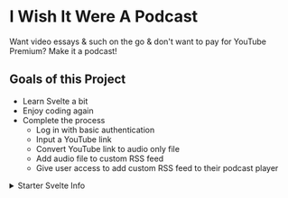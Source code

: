 # I Wish It Were A Podcast

Want video essays & such on the go & don't want to pay for YouTube Premium? Make it a podcast!

## Goals of this Project

- Learn Svelte a bit
- Enjoy coding again
- Complete the process
  - Log in with basic authentication
  - Input a YouTube link
  - Convert YouTube link to audio only file
  - Add audio file to custom RSS feed
  - Give user access to add custom RSS feed to their podcast player

<details>
    <summary>Starter Svelte Info</summary>

    # create-svelte

    Everything you need to build a Svelte project, powered by [`create-svelte`](https://github.com/sveltejs/kit/tree/master/packages/create-svelte);

    ## Creating a project

    If you're seeing this, you've probably already done this step. Congrats!

    ```bash
    # create a new project in the current directory
    npm init svelte@next

    # create a new project in my-app
    npm init svelte@next my-app
    ```

    > Note: the `@next` is temporary

    ## Developing

    Once you've created a project and installed dependencies with `npm install` (or `pnpm install` or `yarn`), start a development server:

    ```bash
    npm run dev

    # or start the server and open the app in a new browser tab
    npm run dev -- --open
    ```

    ## Building

    Before creating a production version of your app, install an [adapter](https://kit.svelte.dev/docs#adapters) for your target environment. Then:

    ```bash
    npm run build
    ```

    > You can preview the built app with `npm run preview`, regardless of whether you installed an adapter. This should _not_ be used to serve your app in production.

</details>
